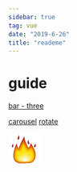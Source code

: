 ```yaml
---
sidebar: true
tag: vue
date: "2019-6-26"
title: "reademe"
---
```


# guide
[bar - three](../example/js/carousel) <!-- 具体文件可以使用 .md 结尾（推荐） -->
<!-- [bar - three](./one.md) -->
<a href="../example/js/carousel" target="_blank">carousel</a>
<a href="../example/css/rotate" target="_blank">rotate</a>

![Architecture of VuePress](/img/fire.png)